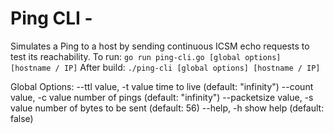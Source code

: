 # Ping CLI -
Simulates a Ping to a host by sending continuous ICSM echo requests to test its reachability.
To run:
`go run ping-cli.go [global options] [hostname / IP]`
After build:
`./ping-cli [global options] [hostname / IP]`

Global Options:
   --ttl value, -t value         time to live (default: "infinity")
   --count value, -c value       number of pings (default: "infinity")
   --packetsize value, -s value  number of bytes to be sent (default: 56)
   --help, -h                    show help (default: false)